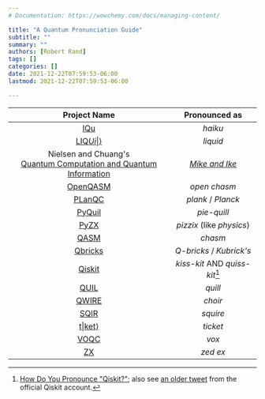 ```yaml
---
# Documentation: https://wowchemy.com/docs/managing-content/

title: "A Quantum Pronunciation Guide"
subtitle: ""
summary: ""
authors: [Robert Rand]
tags: []
categories: []
date: 2021-12-22T07:59:53-06:00
lastmod: 2021-12-22T07:59:53-06:00

---
```

Project Name | Pronounced as
:-----:|:-----:
[IQu](../../publication/Paolini2019)|_haiku_
[LIQ$Ui\|\rangle$](../../publication/Wecker2014) | _liquid_
Nielsen and Chuang's <br />[Quantum Computation and Quantum Information](../../publication/Nielsen2010)| [_Mike and Ike_](https://en.wikipedia.org/wiki/Quantum_Computation_and_Quantum_Information)
[OpenQASM](../../publication/Cross2021) | _open chasm_
[PLanQC](https://twitter.com/planqc2021) | _plank_ / _Planck_
[PyQuil](../../publication/Smith2016) | _pie-quill_
[PyZX](https://github.com/Quantomatic/pyzx#attribution) | _pizzix_ (like _physics_)
[QASM](../../publication/Cross2017) | _chasm_
[Qbricks](../../publication/Chareton2021) | _Q-bricks_ / _Kubrick's_
[Qiskit](../../publication/) | _kiss-kit_ AND _quiss-kit_[^qiskit]
[QUIL](../../publication/Smith2016) | _quill_
[QWIRE](../../publication/Paykin2017/) | _choir_
[SQIR](../../publication/Hietala2021) | _squire_
[t$\|$ket$\rangle$](../../publication/Sivarajah2020) | _ticket_
[VOQC](../../publication/Hietala2021) | _vox_
[ZX](../../tag/zx-calculus/) | _zed ex_

[^qiskit]: [How Do You Pronounce "Qiskit?"](https://bsiegelwax.medium.com/how-do-you-pronounce-qiskit-5d5df387e00); also see [an older tweet](https://twitter.com/qiskit/status/913080183405596673) from the official Qiskit account.
